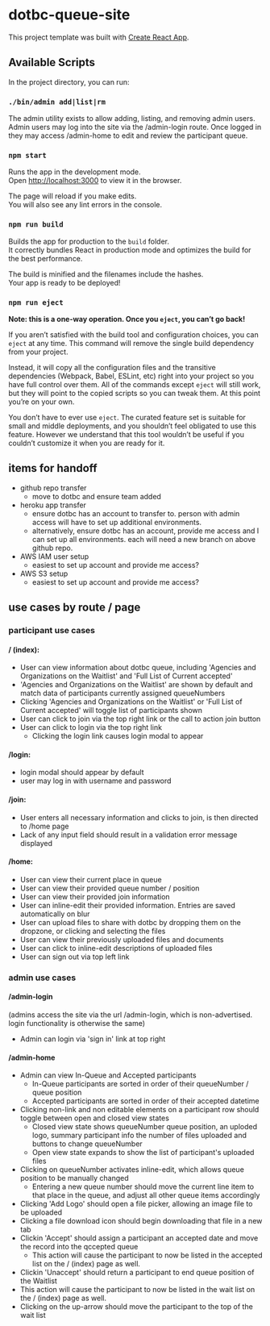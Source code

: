 # dotbc-queue-site

This project template was built with [Create React App](https://github.com/facebookincubator/create-react-app).

## Available Scripts

In the project directory, you can run:

### `./bin/admin add|list|rm`

The admin utility exists to allow adding, listing, and removing admin users. Admin users may log into the site via the /admin-login route. 
Once logged in they may access /admin-home to edit and review the participant queue. 

### `npm start`

Runs the app in the development mode.<br>
Open [http://localhost:3000](http://localhost:3000) to view it in the browser.

The page will reload if you make edits.<br>
You will also see any lint errors in the console.

### `npm run build`

Builds the app for production to the `build` folder.<br>
It correctly bundles React in production mode and optimizes the build for the best performance.

The build is minified and the filenames include the hashes.<br>
Your app is ready to be deployed!

### `npm run eject`

**Note: this is a one-way operation. Once you `eject`, you can’t go back!**

If you aren’t satisfied with the build tool and configuration choices, you can `eject` at any time. This command will remove the single build dependency from your project.

Instead, it will copy all the configuration files and the transitive dependencies (Webpack, Babel, ESLint, etc) right into your project so you have full control over them. All of the commands except `eject` will still work, but they will point to the copied scripts so you can tweak them. At this point you’re on your own.

You don’t have to ever use `eject`. The curated feature set is suitable for small and middle deployments, and you shouldn’t feel obligated to use this feature. However we understand that this tool wouldn’t be useful if you couldn’t customize it when you are ready for it.

## items for handoff

  - github repo transfer
    - move to dotbc and ensure team added
  - heroku app transfer
    - ensure dotbc has an account to transfer to. person with admin access will have to set up additional environments. 
    - alternatively, ensure dotbc has an account, provide me access and I can set up all environments. each will need a new branch on above github repo. 
  - AWS IAM user setup
    - easiest to set up account and provide me access?
  - AWS S3 setup
    - easiest to set up account and provide me access?

## use cases by route / page

### participant use cases

#### / (index): 

- User can view information about dotbc queue, including 'Agencies and Organizations on the Waitlist' 
  and 'Full List of Current accepted'
- 'Agencies and Organizations on the Waitlist' are shown by default and match data of participants currently assigned queueNumbers
- Clicking 'Agencies and Organizations on the Waitlist' or 'Full List of Current accepted' will toggle list of participants shown  
- User can click to join via the top right link or the call to action join button 
- User can click to login via the top right link
  - Clicking the login link causes login modal to appear

#### /login:

- login modal should appear by default
- user may log in with username and password

#### /join:

- User enters all necessary information and clicks to join, is then directed to /home page
- Lack of any input field should result in a validation error message displayed  

#### /home: 

- User can view their current place in queue
- User can view their provided queue number / position
- User can view their provided join information
- User can inline-edit their provided information. Entries are saved automatically on blur
- User can upload files to share with dotbc by dropping them on the dropzone, or clicking and selecting the files
- User can view their previously uploaded files and documents
- User can click to inline-edit descriptions of uploaded files
- User can sign out via top left link

### admin use cases

#### /admin-login 

(admins access the site via the url /admin-login, which is non-advertised. login functionality is otherwise the same)

- Admin can login via 'sign in' link at top right 

#### /admin-home

- Admin can view In-Queue and Accepted participants
  - In-Queue participants are sorted in order of their queueNumber / queue position
  - Accepted participants are sorted in order of their accepted datetime
- Clicking non-link and non editable elements on a participant row should toggle between open and closed view states
  - Closed view state shows queueNumber queue position, an uploded logo, summary participant info the number of files 
    uploaded and buttons to change queueNumber
  - Open view state expands to show the list of participant's uploaded files
- Clicking on queueNumber activates inline-edit, which allows queue position to be manually changed
  - Entering a new queue number should move the current line item to that place in the queue, and adjust all 
    other queue items accordingly
- Clicking 'Add Logo' should open a file picker, allowing an image file to be uploaded
- Clicking a file download icon should begin downloading that file in a new tab
- Clickin 'Accept' should assign a participant an accepted date and move the record into the qccepted queue
  - This action will cause the participant to now be listed in the accepted list on the / (index) page as well. 
 - Clickin 'Unaccept' should return a participant to end queue position of the Waitlist
  - This action will cause the participant to now be listed in the wait list on the / (index) page as well.
- Clicking on the up-arrow should move the participant to the top of the wait list